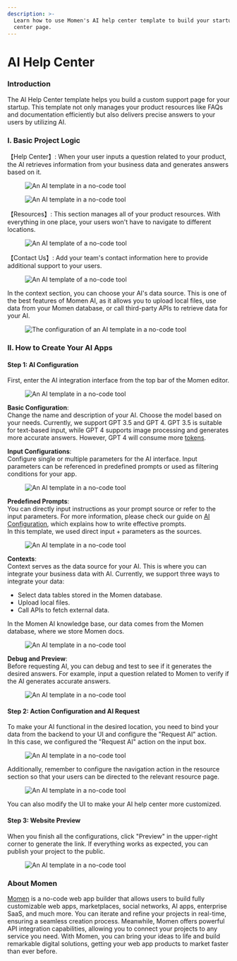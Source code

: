 ```yaml
---
description: >-
  Learn how to use Momen's AI help center template to build your startup's help
  center page.
---
```


# AI Help Center

### Introduction

The AI Help Center template helps you build a custom support page for your startup. This template not only manages your product resources like FAQs and documentation efficiently but also delivers precise answers to your users by utilizing AI.

### I. Basic Project Logic

【Help Center】: When your user inputs a question related to your product, the AI retrieves information from your business data and generates answers based on it.

<figure><img src="../.gitbook/assets/1 (30).png" alt="An AI template in a no-code tool"><figcaption></figcaption></figure>

<figure><img src="../.gitbook/assets/2 (26).png" alt="An AI template in a no-code tool"><figcaption></figcaption></figure>

【Resources】: This section manages all of your product resources. With everything in one place, your users won't have to navigate to different locations.

<figure><img src="../.gitbook/assets/3 (18).png" alt="An AI template of a no-code tool"><figcaption></figcaption></figure>

【Contact Us】: Add your team's contact information here to provide additional support to your users.

<figure><img src="../.gitbook/assets/4 (16).png" alt="An AI template of a no-code tool"><figcaption></figcaption></figure>

In the context section, you can choose your AI's data source. This is one of the best features of Momen AI, as it allows you to upload local files, use data from your Momen database, or call third-party APIs to retrieve data for your AI.

<figure><img src="../.gitbook/assets/5 (11).png" alt="The configuration of an AI template in a no-code tool"><figcaption></figcaption></figure>

### II. How to Create Your AI Apps

#### Step 1: AI Configuration

First, enter the AI integration interface from the top bar of the Momen editor.

<figure><img src="../.gitbook/assets/6 (10).png" alt="An AI template in a no-code tool"><figcaption></figcaption></figure>

**Basic Configuration**:  
Change the name and description of your AI. Choose the model based on your needs. Currently, we support GPT 3.5 and GPT 4. GPT 3.5 is suitable for text-based input, while GPT 4 supports image processing and generates more accurate answers. However, GPT 4 will consume more [tokens](https://docs.momen.app/ai/app-token-consumption).

**Input Configurations**:  
Configure single or multiple parameters for the AI interface. Input parameters can be referenced in predefined prompts or used as filtering conditions for your app.

<figure><img src="../.gitbook/assets/7 (6).png" alt="An AI template in a no-code tool"><figcaption></figcaption></figure>

**Predefined Prompts**:  
You can directly input instructions as your prompt source or refer to the input parameters. For more information, please check our guide on [AI Configuration](https://docs.momen.app/ai/ai-configuration), which explains how to write effective prompts.  
In this template, we used direct input + parameters as the sources.

<figure><img src="../.gitbook/assets/8 (4).png" alt="An AI template in a no-code tool"><figcaption></figcaption></figure>

**Contexts**:  
Context serves as the data source for your AI. This is where you can integrate your business data with AI. Currently, we support three ways to integrate your data:  
- Select data tables stored in the Momen database.  
- Upload local files.  
- Call APIs to fetch external data.  

In the Momen AI knowledge base, our data comes from the Momen database, where we store Momen docs.

<figure><img src="../.gitbook/assets/9 (3).png" alt="An AI template in a no-code tool"><figcaption></figcaption></figure>

**Debug and Preview**:  
Before requesting AI, you can debug and test to see if it generates the desired answers. For example, input a question related to Momen to verify if the AI generates accurate answers.

<figure><img src="../.gitbook/assets/10 (2).png" alt="An AI template in a no-code tool"><figcaption></figcaption></figure>

#### Step 2: Action Configuration and AI Request

To make your AI functional in the desired location, you need to bind your data from the backend to your UI and configure the "Request AI" action.  
In this case, we configured the "Request AI" action on the input box.

<figure><img src="../.gitbook/assets/11 (1).png" alt="An AI template in a no-code tool"><figcaption></figcaption></figure>

Additionally, remember to configure the navigation action in the resource section so that your users can be directed to the relevant resource page.

<figure><img src="../.gitbook/assets/12 (1).png" alt="An AI template in a no-code tool"><figcaption></figcaption></figure>

You can also modify the UI to make your AI help center more customized.

#### Step 3: Website Preview

When you finish all the configurations, click "Preview" in the upper-right corner to generate the link. If everything works as expected, you can publish your project to the public.

<figure><img src="../.gitbook/assets/13.png" alt="An AI template in a no-code tool"><figcaption></figcaption></figure>

### About Momen

[Momen](https://momen.app/?channel=blog-about) is a no-code web app builder that allows users to build fully customizable web apps, marketplaces, social networks, AI apps, enterprise SaaS, and much more. You can iterate and refine your projects in real-time, ensuring a seamless creation process. Meanwhile, Momen offers powerful API integration capabilities, allowing you to connect your projects to any service you need. With Momen, you can bring your ideas to life and build remarkable digital solutions, getting your web app products to market faster than ever before.
